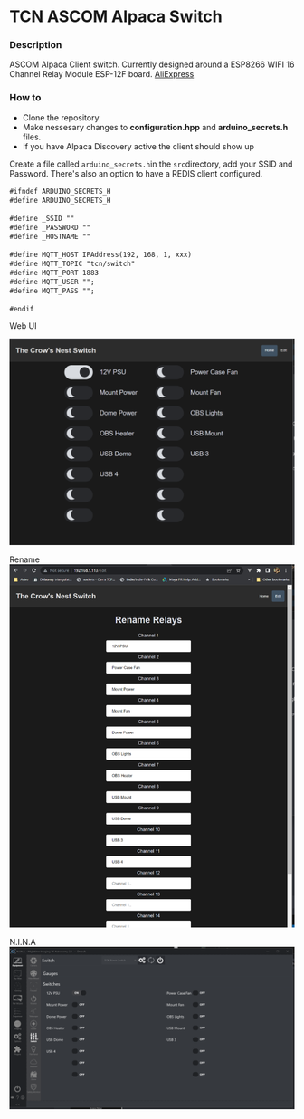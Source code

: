 # TCN ASCOM Alpaca Switch

### Description
ASCOM Alpaca Client switch. Currently designed around a ESP8266 WIFI 16 Channel Relay Module ESP-12F board. [AliExpress](https://www.aliexpress.com/item/1005003297328162.html)



### How to
- Clone the repository
- Make nessesary changes to <b>configuration.hpp</b> and <b>arduino_secrets.h</b> files.
- If you have Alpaca Discovery active the client should show up

Create a file called `arduino_secrets.h`in the `src`directory, add your SSID and Password. There's also an option to have a REDIS client configured.

```
#ifndef ARDUINO_SECRETS_H
#define ARDUINO_SECRETS_H

#define _SSID ""
#define _PASSWORD ""
#define _HOSTNAME ""

#define MQTT_HOST IPAddress(192, 168, 1, xxx)
#define MQTT_TOPIC "tcn/switch"
#define MQTT_PORT 1883
#define MQTT_USER "";
#define MQTT_PASS "";

#endif
```

Web UI

![Index](image.png)

Rename
![Index](image_rename.png)

N.I.N.A
![Index](image_nina.png)
